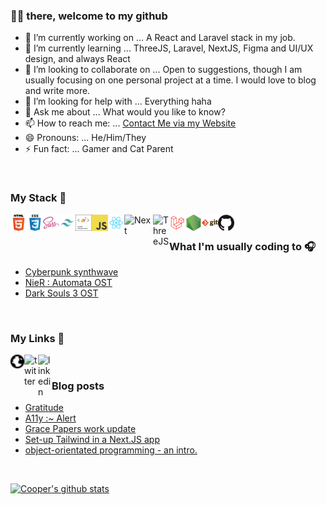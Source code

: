 ### 👋🏽 there, welcome to my github

-   🔭 I’m currently working on ... A React and Laravel stack in my job.
-   🌱 I’m currently learning ... ThreeJS, Laravel, NextJS, Figma and UI/UX design, and always React
-   👯 I’m looking to collaborate on ... Open to suggestions, though I am usually focusing on one personal project at a time. I would love to blog and write more.
-   🤔 I’m looking for help with ... Everything haha
-   💬 Ask me about ... What would you like to know?
-   📫 How to reach me: ... [Contact Me via my Website](https://www.cooper-codes.dev/contactMe)
-   😄 Pronouns: ... He/Him/They
-   ⚡ Fun fact: ... Gamer and Cat Parent

<br />

### My Stack 🥞

<img align="left" alt="HTML5" width="26px" src="https://raw.githubusercontent.com/github/explore/80688e429a7d4ef2fca1e82350fe8e3517d3494d/topics/html/html.png" />

<img align="left" alt="CSS3" width="26px" src="https://raw.githubusercontent.com/github/explore/80688e429a7d4ef2fca1e82350fe8e3517d3494d/topics/css/css.png" />

<img align="left" alt="Sass" width="26px" src="https://raw.githubusercontent.com/github/explore/80688e429a7d4ef2fca1e82350fe8e3517d3494d/topics/sass/sass.png" />

<img align="left" alt="Tailwind" width="26px" src="https://raw.githubusercontent.com/github/explore/80688e429a7d4ef2fca1e82350fe8e3517d3494d/topics/tailwind/tailwind.png" />

<img align="left" alt="Styled-components" width="26px" src="https://raw.githubusercontent.com/github/explore/80688e429a7d4ef2fca1e82350fe8e3517d3494d/topics/styled-components/styled-components.png" />

<img align="left" alt="JavaScript" width="26px" src="https://raw.githubusercontent.com/github/explore/80688e429a7d4ef2fca1e82350fe8e3517d3494d/topics/javascript/javascript.png" />

<img align="left" alt="React" width="26px" src="https://raw.githubusercontent.com/github/explore/80688e429a7d4ef2fca1e82350fe8e3517d3494d/topics/react/react.png" />

<img align="left" alt="Next" width="46px" src="https://api.iconify.design/logos-nextjs.svg" />

<img align="left" alt="ThreeJS" width="26px" src="https://user-images.githubusercontent.com/234804/38454097-6d04038a-3a9b-11e8-981a-9ae97ea9246a.png" />

<img align="left" alt="Laravel" width="26px" src="https://raw.githubusercontent.com/github/explore/80688e429a7d4ef2fca1e82350fe8e3517d3494d/topics/laravel/laravel.png" />

<img align="left" alt="Node.js" width="26px" src="https://raw.githubusercontent.com/github/explore/80688e429a7d4ef2fca1e82350fe8e3517d3494d/topics/nodejs/nodejs.png" />

<img align="left" alt="Git" width="26px" src="https://raw.githubusercontent.com/github/explore/80688e429a7d4ef2fca1e82350fe8e3517d3494d/topics/git/git.png" />

<img align="left" alt="GitHub" width="26px" src="https://raw.githubusercontent.com/github/explore/78df643247d429f6cc873026c0622819ad797942/topics/github/github.png" />

<br />

### What I'm usually coding to 🎧

<!-- YOUTUBE:START -->

-   [Cyberpunk synthwave](https://www.youtube.com/user/ThePrimeThanatos/featured)
-   [NieR : Automata OST](https://www.youtube.com/watch?v=NOhK5iM_dUg&ab_channel=%E9%A4%8A%E6%A8%82%E5%A4%9A)
-   [Dark Souls 3 OST](https://www.youtube.com/watch?v=PrYPqtWWB3s&t=3963s&ab_channel=Shirrako)
<!-- YOUTUBE:END -->

<br />

### My Links 🔗

[<img align='left' alt='portfolio website' width='22px' src='https://raw.githubusercontent.com/iconic/open-iconic/master/svg/globe.svg' />][website]

[<img align='left' alt='twitter' width='22px' src='https://cdn.jsdelivr.net/npm/simple-icons@v3/icons/twitter.svg' />][twitter]

[<img align='left' alt='linkedin' width='22px' src='https://cdn.jsdelivr.net/npm/simple-icons@v3/icons/linkedin.svg' />][linkedin]

<br />

### Blog posts

<!-- BLOG-POST-LIST:START -->
- [Gratitude](https://dev.to/coopercodes/gratitude-2hn0)
- [A11y :~ Alert](https://dev.to/coopercodes/a11y-alert-dgj)
- [Grace Papers work update](https://dev.to/coopercodes/grace-papers-work-update-3335)
- [Set-up Tailwind in a Next.JS app](https://dev.to/coopercodes/set-up-tailwind-in-a-next-js-app-2dg7)
- [object-orientated programming - an intro.](https://dev.to/coopercodes/object-orientated-programming-an-intro-1g62)
<!-- BLOG-POST-LIST:END -->

<br />

[![Cooper's github stats](https://github-readme-stats.vercel.app/api?username=CoopsCodes&count_private=true&show_icons=true&bg_color=,920096,dbff00&theme=cobalt)](https://github.com/anuraghazra/github-readme-stats)

<!-- [![Top Langs](https://github-readme-stats.vercel.app/api/top-langs/?username=CoopsCodes)](https://github.com/anuraghazra/github-readme-stats) -->

[website]: https://www.cooper-codes.dev/
[twitter]: https://twitter.com/CooperCodes
[linkedin]: www.linkedin.com/in/cooper-viktor
